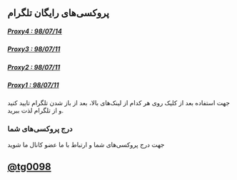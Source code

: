 ## پروکسی‌های رایگان تلگرام

##### [Proxy4 : 98/07/14](tg://proxy?server=re.ject.mtproto.world&port=443&secret=ddbc475fdd1e87e6a105f9967fe9d40651)

##### [Proxy3 : 98/07/11](tg://proxy?server=cooser.hotspotproxy.xyz&port=443&secret=dd00000000000000000000000000000000)
##### [Proxy2 : 98/07/11](tg://proxy?server=jxyy6lsw.hotspotproxy.tk&port=443&secret=dd00000000000000000000000000000000)
##### [Proxy1 : 98/07/11](tg://proxy?server=0xd8ad6f8a&port=443&secret=ddd41d8cd98f00b204e9800998ecf8427e)

جهت استفاده بعد از کلیک روی هر کدام از لینک‌های بالا، بعد از باز شدن تلگرام تایید کنید و از تلگرام لذت ببرید.

### درج پروکسی‌های شما
جهت درج پروکسی‌های شما و ارتباط با ما عضو کانال ما شوید

## [@tg0098](tg://join?invite=AAAAAFTTuXZo2NuWyUFY4w)
